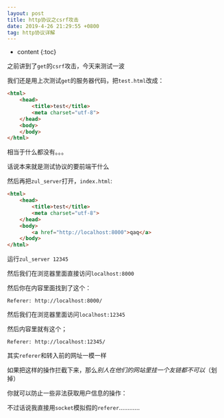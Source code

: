 ```yaml
---
layout: post
title: http协议之csrf攻击
date: 2019-4-26 21:29:55 +0800
tag: http协议详解
---
```


* content
{:toc}

之前讲到了`get`的`csrf`攻击，今天来测试一波

我们还是用上次测试`get`的服务器代码，把`test.html`改成：

```html
<html>
    <head>
        <title>test</title>
        <meta charset="utf-8">
    </head>
    <body>
    </body>
</html>
```

相当于什么都没有。。。

话说本来就是测试协议的要前端干什么

然后再把`zul_server`打开，`index.html`:

```html
<html>
    <head>
        <title>test</title>
        <meta charset="utf-8">
    </head>
    <body>
        <a href="http://localhost:8000">qaq</a>
    </body>
</html>
```

运行`zul_server 12345`

然后我们在浏览器里面直接访问`localhost:8000` 

然后你在内容里面找到了这个：

`Referer: http://localhost:8000/`

然后我们在浏览器里面访问`localhost:12345` 

然后内容里就有这个；

`Referer: http://localhost:12345/`

其实`referer`和转入前的网址一模一样

如果把这样的操作拦截下来，那么*别人在他们的网站里挂一个友链都不可以*（划掉）

你就可以防止一些非法获取用户信息的操作：

不过话说我直接用`socket`模拟假的`referer`…………